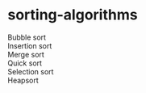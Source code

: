 # sorting-algorithms
Bubble sort <br>
Insertion sort <br>
Merge sort <br>
Quick sort <br>
Selection sort <br>
Heapsort <br>
